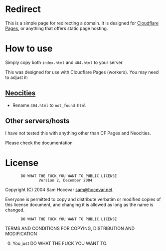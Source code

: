 # Redirect
This is a simple page for redirecting a domain. It is designed for [Cloudflare Pages](https://pages.dev), or anything that offers static page hosting.

# How to use
Simply copy both `index.html` and `404.html` to your server.

This was designed for use with Cloudflare Pages (workers). You may need to adjust it:

## [Neocities](https://neocities.org)
- Rename `404.html` to `not_found.html`

## Other servers/hosts
I have not tested this with anything other than CF Pages and Neocities.

Please check the documentation
# License
           DO WHAT THE FUCK YOU WANT TO PUBLIC LICENSE
                   Version 2, December 2004
 
Copyright (C) 2004 Sam Hocevar <sam@hocevar.net>

Everyone is permitted to copy and distribute verbatim or modified
copies of this license document, and changing it is allowed as long
as the name is changed.
 
           DO WHAT THE FUCK YOU WANT TO PUBLIC LICENSE
  TERMS AND CONDITIONS FOR COPYING, DISTRIBUTION AND MODIFICATION

 0. You just DO WHAT THE FUCK YOU WANT TO.
